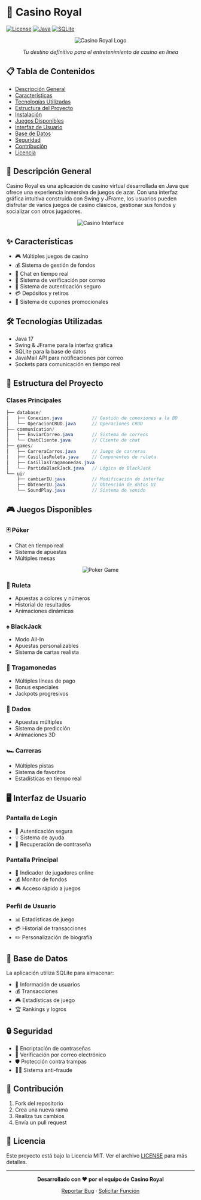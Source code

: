 # 🎰 Casino Royal

[![License](https://img.shields.io/badge/License-MIT-blue.svg)](LICENSE)
[![Java](https://img.shields.io/badge/Java-17-red.svg)](https://www.oracle.com/java/)
[![SQLite](https://img.shields.io/badge/SQLite-3.36-green.svg)](https://www.sqlite.org/)

<div align="center">
  <img src="/api/placeholder/800/400" alt="Casino Royal Logo">
  
  *Tu destino definitivo para el entretenimiento de casino en línea*
</div>

## 📋 Tabla de Contenidos

- [Descripción General](#-descripción-general)
- [Características](#-características)
- [Tecnologías Utilizadas](#-tecnologías-utilizadas)
- [Estructura del Proyecto](#-estructura-del-proyecto)
- [Instalación](#-instalación)
- [Juegos Disponibles](#-juegos-disponibles)
- [Interfaz de Usuario](#-interfaz-de-usuario)
- [Base de Datos](#-base-de-datos)
- [Seguridad](#-seguridad)
- [Contribución](#-contribución)
- [Licencia](#-licencia)

## 🎲 Descripción General

Casino Royal es una aplicación de casino virtual desarrollada en Java que ofrece una experiencia inmersiva de juegos de azar. Con una interfaz gráfica intuitiva construida con Swing y JFrame, los usuarios pueden disfrutar de varios juegos de casino clásicos, gestionar sus fondos y socializar con otros jugadores.

<div align="center">
  <img src="/api/placeholder/800/400" alt="Casino Interface">
</div>

## ✨ Características

- 🎮 Múltiples juegos de casino
- 💰 Sistema de gestión de fondos
- 💬 Chat en tiempo real
- 📧 Sistema de verificación por correo
- 🔐 Sistema de autenticación seguro
- 💳 Depósitos y retiros
- 🎁 Sistema de cupones promocionales

## 🛠 Tecnologías Utilizadas

- Java 17
- Swing & JFrame para la interfaz gráfica
- SQLite para la base de datos
- JavaMail API para notificaciones por correo
- Sockets para comunicación en tiempo real

## 📁 Estructura del Proyecto

### Clases Principales

```java
├── database/
│   ├── Conexion.java           // Gestión de conexiones a la BD
│   └── OperacionCRUD.java      // Operaciones CRUD
├── communication/
│   ├── EnviarCorreo.java       // Sistema de correos
│   └── ChatCliente.java        // Cliente de chat
├── games/
│   ├── CarreraCarros.java      // Juego de carreras
│   ├── CasillasRuleta.java     // Componentes de ruleta
│   ├── CasillasTragamonedas.java
│   └── PartidaBlackJack.java   // Lógica de BlackJack
└── ui/
    ├── cambiarIU.java          // Modificación de interfaz
    ├── ObtenerIU.java          // Obtención de datos UI
    └── SoundPlay.java          // Sistema de sonido
```

## 🎮 Juegos Disponibles

### 🃏 Póker

- Chat en tiempo real
- Sistema de apuestas
- Múltiples mesas

<div align="center">
  <img src="/api/placeholder/800/400" alt="Poker Game">
</div>

### 🎲 Ruleta

- Apuestas a colores y números
- Historial de resultados
- Animaciones dinámicas

### ♠️ BlackJack

- Modo All-In
- Apuestas personalizables
- Sistema de cartas realista

### 🎰 Tragamonedas

- Múltiples líneas de pago
- Bonus especiales
- Jackpots progresivos

### 🎲 Dados

- Apuestas múltiples
- Sistema de predicción
- Animaciones 3D

### 🏎 Carreras

- Múltiples pistas
- Sistema de favoritos
- Estadísticas en tiempo real

## 🖥 Interfaz de Usuario

### Pantalla de Login

- 🔑 Autenticación segura
- 💡 Sistema de ayuda
- 🔄 Recuperación de contraseña

### Pantalla Principal

- 👥 Indicador de jugadores online
- 💰 Monitor de fondos
- 🎮 Acceso rápido a juegos

### Perfil de Usuario

- 📊 Estadísticas de juego
- 💳 Historial de transacciones
- ✏️ Personalización de biografía

## 💾 Base de Datos

La aplicación utiliza SQLite para almacenar:

- 👤 Información de usuarios
- 💰 Transacciones
- 🎮 Estadísticas de juego
- 🏆 Rankings y logros

## 🔒 Seguridad

- 🔐 Encriptación de contraseñas
- 📧 Verificación por correo electrónico
- 🛡 Protección contra trampas
- 💂‍♂️ Sistema anti-fraude

## 🤝 Contribución

1. Fork del repositorio
2. Crea una nueva rama
3. Realiza tus cambios
4. Envía un pull request

## 📄 Licencia

Este proyecto está bajo la Licencia MIT. Ver el archivo [LICENSE](LICENSE) para más detalles.

---

<div align="center">
  
  **Desarrollado con ❤️ por el equipo de Casino Royal**
  
  [Reportar Bug](https://github.com/casino-royal/issues) · [Solicitar Función](https://github.com/casino-royal/issues)
</div>
